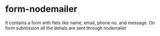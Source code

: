 # form-nodemailer
It contains a form with fiels like name, email, phone no. and message. On form submission all the detials are sent through nodemailer
